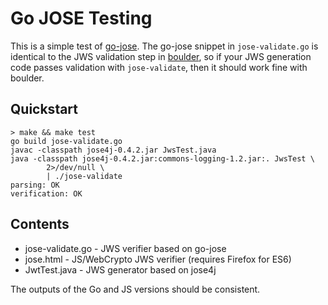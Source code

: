 # Go JOSE Testing

This is a simple test of [go-jose](https://github.com/square/go-jose).  The go-jose snippet in `jose-validate.go` is identical to the JWS validation step in [boulder](https://github.com/letsencrypt/boulder/), so if your JWS generation code passes validation with `jose-validate`, then it should work fine with boulder.

## Quickstart

```
> make && make test
go build jose-validate.go
javac -classpath jose4j-0.4.2.jar JwsTest.java
java -classpath jose4j-0.4.2.jar:commons-logging-1.2.jar:. JwsTest \
		2>/dev/null \
		| ./jose-validate
parsing: OK
verification: OK
```


## Contents

* jose-validate.go - JWS verifier based on go-jose
* jose.html - JS/WebCrypto JWS verifier (requires Firefox for ES6)
* JwtTest.java - JWS generator based on jose4j

The outputs of the Go and JS versions should be consistent.
